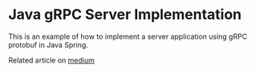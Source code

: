 # Java gRPC Server Implementation

This is an example of how to implement a server application using gRPC protobuf in Java Spring.

Related article on [medium](https://medium.com/@shuza.sa/grpc-server-side-implementation-in-java-10336cf7093d)

